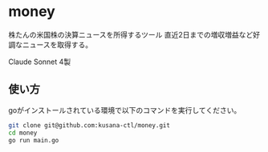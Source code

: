 # money

株たんの米国株の決算ニュースを所得するツール
直近2日までの増収増益など好調なニュースを取得する。

Claude Sonnet 4製

## 使い方
goがインストールされている環境で以下のコマンドを実行してください。

```bash
git clone git@github.com:kusana-ctl/money.git
cd money
go run main.go
``` 
